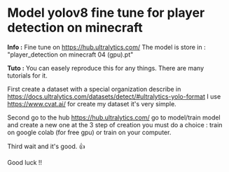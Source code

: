 # Model yolov8 fine tune for player detection on minecraft

**Info :**
Fine tune on https://hub.ultralytics.com/
The model is store in : "player_detection on minecraft 04 (gpu).pt"

**Tuto :**
You can easely reproduce this for any things. There are many tutorials for it.

First create a dataset with a special organization describe in https://docs.ultralytics.com/datasets/detect/#ultralytics-yolo-format 
I use https://www.cvat.ai/ for create my dataset it's very simple.

Second go to the hub https://hub.ultralytics.com/ go to model/train model and create a new one at the 3 step of creation you must do a choice : train on google colab (for free gpu) or train on your computer.

Third wait and it's good. 👍

Good luck !!

